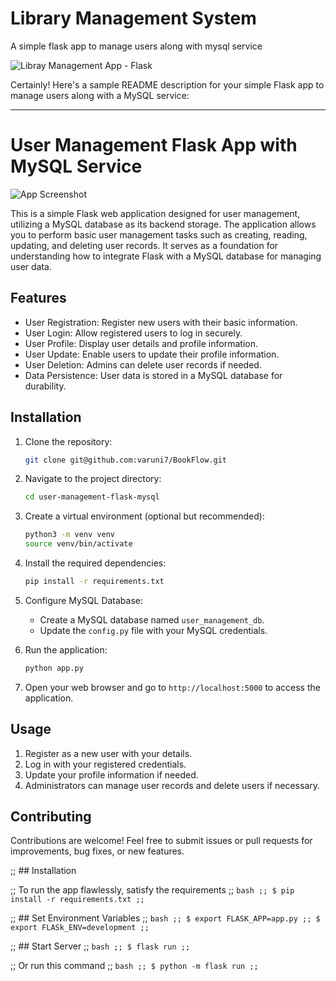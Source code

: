 # Library Management System
A simple flask app to manage users along with mysql service

![Libray Management App - Flask](https://github.com/varuni7/BookFlow)

Certainly! Here's a sample README description for your simple Flask app to manage users along with a MySQL service:

---

# User Management Flask App with MySQL Service

![App Screenshot](screenshot.png)

This is a simple Flask web application designed for user management, utilizing a MySQL database as its backend storage. The application allows you to perform basic user management tasks such as creating, reading, updating, and deleting user records. It serves as a foundation for understanding how to integrate Flask with a MySQL database for managing user data.

## Features

- User Registration: Register new users with their basic information.
- User Login: Allow registered users to log in securely.
- User Profile: Display user details and profile information.
- User Update: Enable users to update their profile information.
- User Deletion: Admins can delete user records if needed.
- Data Persistence: User data is stored in a MySQL database for durability.

## Installation

1. Clone the repository:

   ```bash
   git clone git@github.com:varuni7/BookFlow.git
   ```

2. Navigate to the project directory:

   ```bash
   cd user-management-flask-mysql
   ```

3. Create a virtual environment (optional but recommended):

   ```bash
   python3 -m venv venv
   source venv/bin/activate
   ```

4. Install the required dependencies:

   ```bash
   pip install -r requirements.txt
   ```

5. Configure MySQL Database:

   - Create a MySQL database named `user_management_db`.
   - Update the `config.py` file with your MySQL credentials.

6. Run the application:

   ```bash
   python app.py
   ```

7. Open your web browser and go to `http://localhost:5000` to access the application.

## Usage

1. Register as a new user with your details.
2. Log in with your registered credentials.
3. Update your profile information if needed.
4. Administrators can manage user records and delete users if necessary.

## Contributing

Contributions are welcome! Feel free to submit issues or pull requests for improvements, bug fixes, or new features.

 
;; ## Installation

;; To run the app flawlessly, satisfy the requirements
;; ```bash
;; $ pip install -r requirements.txt
;; ```

;; ## Set Environment Variables
;; ```bash
;; $ export FLASK_APP=app.py
;; $ export FLASk_ENV=development
;; ```

;; ## Start Server
;; ```bash
;; $ flask run
;; ```

;; Or run this command 
;; ```bash
;; $ python -m flask run
;; ```

